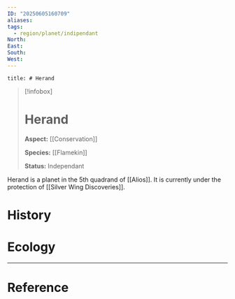 ```yaml
---
ID: "20250605160709"
aliases: 
tags:
  - region/planet/indipendant
North: 
East: 
South: 
West:
---
```

```toc
title: # Herand
```

>[!infobox]
># Herand
> **Aspect:** [[Conservation]]
> 
> **Species:** [[Flamekin]]
> 
> **Status:** Independant

Herand is a planet in the 5th quadrand of [[Alios]]. It is currently under the protection of [[Silver Wing Discoveries]].

# History
# Ecology

---

# Reference